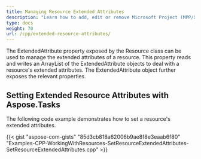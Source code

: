 ```yaml
---
title: Managing Resource Extended Attributes
description: "Learn how to add, edit or remove Microsoft Project (MPP/XML) resource extended attributes using Aspose.Tasks for C++."
type: docs
weight: 70
url: /cpp/extended-resource-attributes/
---
```


The ExtendedAttribute property exposed by the Resource class can be used to manage the extended attributes of a resource. This property reads and writes an ArrayList of the ExtendedAttribute objects to deal with a resource's extended attributes. The ExtendedAttribute object further exposes the relevant properties.

## **Setting Extended Resource Attributes with Aspose.Tasks**
The following code example demonstrates how to set a resource's extended attributes.

{{< gist "aspose-com-gists" "85d3cb818a62006b9ae8f8e3eaab6f80" "Examples-CPP-WorkingWithResources-SetResourceExtendedAttributes-SetResourceExtendedAttributes.cpp" >}}
